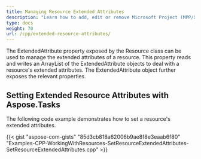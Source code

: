 ```yaml
---
title: Managing Resource Extended Attributes
description: "Learn how to add, edit or remove Microsoft Project (MPP/XML) resource extended attributes using Aspose.Tasks for C++."
type: docs
weight: 70
url: /cpp/extended-resource-attributes/
---
```


The ExtendedAttribute property exposed by the Resource class can be used to manage the extended attributes of a resource. This property reads and writes an ArrayList of the ExtendedAttribute objects to deal with a resource's extended attributes. The ExtendedAttribute object further exposes the relevant properties.

## **Setting Extended Resource Attributes with Aspose.Tasks**
The following code example demonstrates how to set a resource's extended attributes.

{{< gist "aspose-com-gists" "85d3cb818a62006b9ae8f8e3eaab6f80" "Examples-CPP-WorkingWithResources-SetResourceExtendedAttributes-SetResourceExtendedAttributes.cpp" >}}
